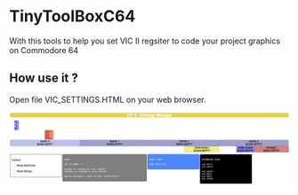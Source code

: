 # TinyToolBoxC64

With this tools to help you set VIC II regsiter to code your project graphics on Commodore 64

## How use it ?

Open file VIC_SETTINGS.HTML on your web browser. 


![alt text](https://github.com/beddy70/TinyToolBoxC64/blob/main/tbc64.png?raw=true)
